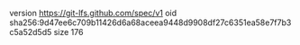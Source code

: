 version https://git-lfs.github.com/spec/v1
oid sha256:9d47ee6c709b11426d6a68aceea9448d9908df27c6351ea58e7f7b3c5a52d5d5
size 176
